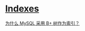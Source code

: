 # [Indexes](https://xiaolincoding.com/mysql/index/index_interview.html)

[为什么 MySQL 采用 B+ 树作为索引？](https://xiaolincoding.com/mysql/index/why_index_chose_bpuls_tree.html)

